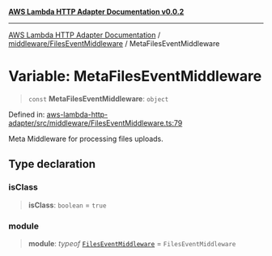 [**AWS Lambda HTTP Adapter Documentation v0.0.2**](../../../README.md)

***

[AWS Lambda HTTP Adapter Documentation](../../../modules.md) / [middleware/FilesEventMiddleware](../README.md) / MetaFilesEventMiddleware

# Variable: MetaFilesEventMiddleware

> `const` **MetaFilesEventMiddleware**: `object`

Defined in: [aws-lambda-http-adapter/src/middleware/FilesEventMiddleware.ts:79](https://github.com/stonemjs/aws-lambda-http-adapter/blob/2fb8e4d048853c60484edbc94c3249aefb421def/src/middleware/FilesEventMiddleware.ts#L79)

Meta Middleware for processing files uploads.

## Type declaration

### isClass

> **isClass**: `boolean` = `true`

### module

> **module**: *typeof* [`FilesEventMiddleware`](../classes/FilesEventMiddleware.md) = `FilesEventMiddleware`
